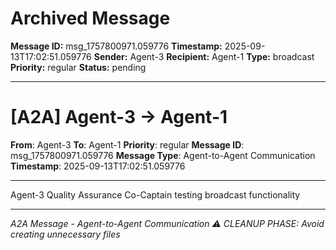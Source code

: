 # Archived Message

**Message ID:** msg_1757800971.059776
**Timestamp:** 2025-09-13T17:02:51.059776
**Sender:** Agent-3
**Recipient:** Agent-1
**Type:** broadcast
**Priority:** regular
**Status:** pending

---

# [A2A] Agent-3 → Agent-1

**From**: Agent-3
**To**: Agent-1
**Priority**: regular
**Message ID**: msg_1757800971.059776
**Message Type**: Agent-to-Agent Communication
**Timestamp**: 2025-09-13T17:02:51.059776

---

Agent-3 Quality Assurance Co-Captain testing broadcast functionality

---

*A2A Message - Agent-to-Agent Communication*
*⚠️ CLEANUP PHASE: Avoid creating unnecessary files*
